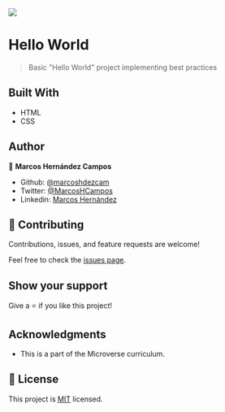 ![](https://img.shields.io/badge/Microverse-blueviolet)

# Hello World

> Basic "Hello World" project implementing best practices

## Built With

- HTML
- CSS

## Author

👤 **Marcos Hernández Campos**

- Github: [@marcoshdezcam](https://github.com/marcoshdezcam)
- Twitter: [@MarcosHCampos](https://twitter.com/MarcosHCampos)
- Linkedin: [Marcos Hernández](https://linkedin.com/marcos-hernández-56058119a/)

## 🤝 Contributing

Contributions, issues, and feature requests are welcome!

Feel free to check the [issues page](../../issues/).

## Show your support

Give a ⭐️ if you like this project!

## Acknowledgments

- This is a part of the Microverse curriculum.

## 📝 License

This project is [MIT](./LICENSE) licensed.
